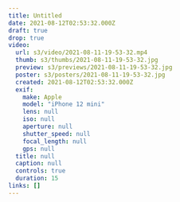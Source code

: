 ```yaml
---
title: Untitled
date: 2021-08-12T02:53:32.000Z
draft: true
drop: true
video:
  url: s3/video/2021-08-11-19-53-32.mp4
  thumb: s3/thumbs/2021-08-11-19-53-32.jpg
  preview: s3/previews/2021-08-11-19-53-32.jpg
  poster: s3/posters/2021-08-11-19-53-32.jpg
  created: 2021-08-12T02:53:32.000Z
  exif:
    make: Apple
    model: "iPhone 12 mini"
    lens: null
    iso: null
    aperture: null
    shutter_speed: null
    focal_length: null
    gps: null
  title: null
  caption: null
  controls: true
  duration: 15
links: []
---
```

